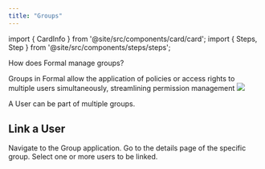 ```yaml
---
title: "Groups"
---
```


import { CardInfo } from '@site/src/components/card/card';
import { Steps, Step } from '@site/src/components/steps/steps';

<span className="page-description">How does Formal manage groups?</span>

Groups in Formal allow the application of policies or access rights to multiple users simultaneously, streamlining permission management
<img src="/img/groups.png" />

<CardInfo>
A User can be part of multiple groups.
</CardInfo>

## Link a User

<Steps>
  <Step title="First Step">
    Navigate to the Group application.
  </Step>
  <Step title="Second Step">
    Go to the details page of the specific group.
  </Step>
  <Step title="Third Step">
    Select one or more users to be linked.
  </Step>
</Steps>